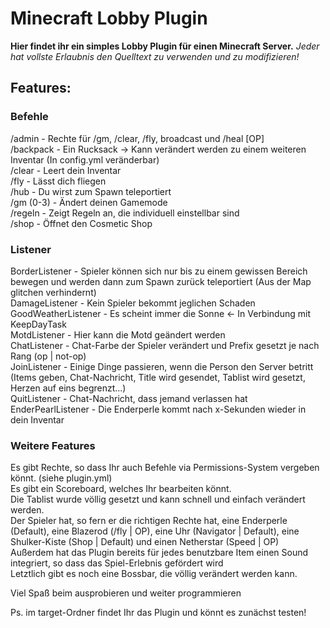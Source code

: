 # Minecraft Lobby Plugin

**Hier findet ihr ein simples Lobby Plugin für einen Minecraft Server.**
*Jeder hat vollste Erlaubnis den Quelltext zu verwenden und zu modifizieren!*

## Features:

### Befehle
/admin - Rechte für /gm, /clear, /fly, broadcast und /heal [OP]  
/backpack - Ein Rucksack -> Kann verändert werden zu einem weiteren Inventar (In config.yml veränderbar)  
/clear - Leert dein Inventar  
/fly - Lässt dich fliegen  
/hub - Du wirst zum Spawn teleportiert  
/gm (0-3) - Ändert deinen Gamemode  
/regeln - Zeigt Regeln an, die individuell einstellbar sind  
/shop - Öffnet den Cosmetic Shop  

### Listener
BorderListener - Spieler können sich nur bis zu einem gewissen Bereich bewegen und werden dann zum Spawn zurück teleportiert (Aus der Map glitchen verhindernt)  
DamageListener - Kein Spieler bekommt jeglichen Schaden  
GoodWeatherListener - Es scheint immer die Sonne <- In Verbindung mit KeepDayTask  
MotdListener - Hier kann die Motd geändert werden  
ChatListener - Chat-Farbe der Spieler verändert und Prefix gesetzt je nach Rang (op | not-op)  
JoinListener - Einige Dinge passieren, wenn die Person den Server betritt (Items geben, Chat-Nachricht, Title wird gesendet, Tablist wird gesetzt, Herzen auf eins begrenzt...)  
QuitListener - Chat-Nachricht, dass jemand verlassen hat  
EnderPearlListener - Die Enderperle kommt nach x-Sekunden wieder in dein Inventar  

### Weitere Features
Es gibt Rechte, so dass Ihr auch Befehle via Permissions-System vergeben könnt. (siehe plugin.yml)  
Es gibt ein Scoreboard, welches Ihr bearbeiten könnt.  
Die Tablist wurde völlig gesetzt und kann schnell und einfach verändert werden.  
Der Spieler hat, so fern er die richtigen Rechte hat, eine Enderperle (Default), eine Blazerod (/fly | OP), eine Uhr (Navigator | Default), eine Shulker-Kiste (Shop | Default)   und einen Netherstar (Speed | OP)  
Außerdem hat das Plugin bereits für jedes benutzbare Item einen Sound integriert, so dass das Spiel-Erlebnis gefördert wird  
Letztlich gibt es noch eine Bossbar, die völlig verändert werden kann.  

Viel Spaß beim ausprobieren und weiter programmieren  

Ps. im target-Ordner findet Ihr das Plugin und könnt es zunächst testen!  
